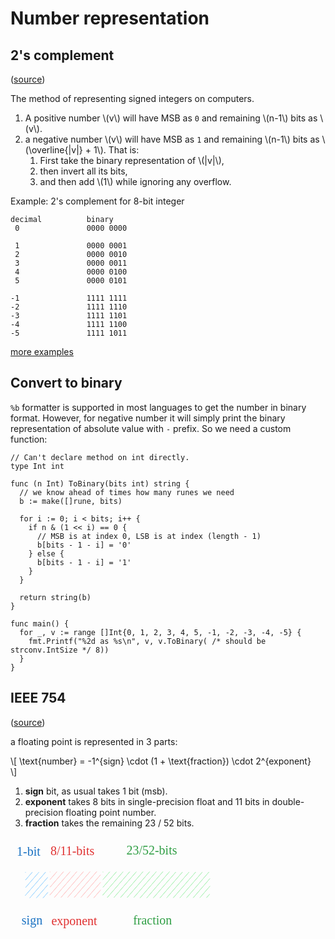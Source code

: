 # Number representation

## 2's complement

([source](https://www3.ntu.edu.sg/home/ehchua/programming/java/DataRepresentation.html))

The method of representing signed integers on computers.

1. A positive number \\(v\\) will have MSB as `0` and remaining \\(n-1\\) bits as \\(v\\).
2. a negative number \\(v\\) will have MSB as `1` and remaining \\(n-1\\) bits as \\(\overline{|v|} + 1\\). That is:
    1. First take the binary representation of \\(|v|\\),
    2. then invert all its bits,
    3. and then add \\(1\\) while ignoring any overflow.


Example: 2's complement for 8-bit integer
```
decimal          binary
 0               0000 0000

 1               0000 0001
 2               0000 0010
 3               0000 0011
 4               0000 0100
 5               0000 0101

-1               1111 1111
-2               1111 1110
-3               1111 1101
-4               1111 1100
-5               1111 1011        
```

[more examples](https://chatgpt.com/share/c452f58a-8eb9-42ab-bcbe-7576739b1ca3)

## Convert to binary

`%b` formatter is supported in most languages to get the number in binary format. However, for negative number it will simply print the binary representation of absolute value with `-` prefix. So we need a custom function:

```golang linenums="1"
// Can't declare method on int directly.
type Int int

func (n Int) ToBinary(bits int) string {
  // we know ahead of times how many runes we need
  b := make([]rune, bits)

  for i := 0; i < bits; i++ {
    if n & (1 << i) == 0 {
      // MSB is at index 0, LSB is at index (length - 1)
      b[bits - 1 - i] = '0'
    } else {
      b[bits - 1 - i] = '1'
    }
  }

  return string(b)
}

func main() {
  for _, v := range []Int{0, 1, 2, 3, 4, 5, -1, -2, -3, -4, -5} {
	fmt.Printf("%2d as %s\n", v, v.ToBinary( /* should be strconv.IntSize */ 8))
  }
}
```

## IEEE 754 

([source](https://developer.mozilla.org/en-US/docs/Web/JavaScript/Reference/Global_Objects/Number#number_encoding))

a floating point is represented in 3 parts:

\\[
\text{number} = -1^{sign} \cdot (1 + \text{fraction}) \cdot 2^{exponent}    
\\]

1. **sign** bit, as usual takes 1 bit (msb).
2. **exponent** takes 8 bits in single-precision float and 11 bits in double-precision floating point number.
3. **fraction** takes the remaining 23 / 52 bits.

<svg version="1.1" xmlns="http://www.w3.org/2000/svg" viewBox="0 0 332.6583141371569 158.92105900826286" width="332.6583141371569" height="158.92105900826286">
  <g stroke-linecap="round" transform="translate(19.32494011371938 50.87939791338519) rotate(0 151.66668701171875 25.333328247070312)"><path d="M12.67 0 C70.33 0, 127.99 0, 290.67 0 M12.67 0 C92.91 0, 173.15 0, 290.67 0 M290.67 0 C299.11 0, 303.33 4.22, 303.33 12.67 M290.67 0 C299.11 0, 303.33 4.22, 303.33 12.67 M303.33 12.67 C303.33 22.79, 303.33 32.91, 303.33 38 M303.33 12.67 C303.33 18, 303.33 23.34, 303.33 38 M303.33 38 C303.33 46.44, 299.11 50.67, 290.67 50.67 M303.33 38 C303.33 46.44, 299.11 50.67, 290.67 50.67 M290.67 50.67 C210.6 50.67, 130.54 50.67, 12.67 50.67 M290.67 50.67 C204.17 50.67, 117.68 50.67, 12.67 50.67 M12.67 50.67 C4.22 50.67, 0 46.44, 0 38 M12.67 50.67 C4.22 50.67, 0 46.44, 0 38 M0 38 C0 29.59, 0 21.18, 0 12.67 M0 38 C0 32.89, 0 27.78, 0 12.67 M0 12.67 C0 4.22, 4.22 0, 12.67 0 M0 12.67 C0 4.22, 4.22 0, 12.67 0" stroke="var(--md-code-fg-color)" stroke-width="2" fill="none"></path></g><g stroke-linecap="round"><g transform="translate(61.01440851794092 51.74177768873682) rotate(0 0.05170107645471944 24.052989822960626)"><path d="M0 0 C0.02 8.02, 0.09 40.09, 0.1 48.11 M0 0 C0.02 8.02, 0.09 40.09, 0.1 48.11" stroke="var(--md-code-fg-color)" stroke-width="2" fill="none"></path></g></g><mask></mask><g stroke-linecap="round"><g transform="translate(145.78383488061962 52.12781751366114) rotate(0 0.05170107645471944 24.052989822960626)"><path d="M0 0 C0.02 8.02, 0.09 40.09, 0.1 48.11 M0 0 C0.02 8.02, 0.09 40.09, 0.1 48.11" stroke="var(--md-code-fg-color)" stroke-width="2" fill="none"></path></g></g><mask></mask><g stroke-linecap="round" transform="translate(23.959708244265357 56.65770521248197) rotate(0 17.517836009360877 20.293275563210074)"><path d="M0 0 C0 0, 0 0, 0 0 M0 0 C0 0, 0 0, 0 0 M0.13 12.04 C3.35 8.34, 6.57 4.64, 10.63 -0.03 M0.13 12.04 C3.34 8.35, 6.55 4.66, 10.63 -0.03 M0.27 24.08 C8.12 15.05, 15.98 6.01, 21.26 -0.07 M0.27 24.08 C8.33 14.8, 16.4 5.53, 21.26 -0.07 M-0.26 36.88 C7.97 27.42, 16.19 17.95, 31.89 -0.1 M-0.26 36.88 C7.17 28.34, 14.59 19.8, 31.89 -0.1 M7.09 40.62 C17.74 28.37, 28.38 16.13, 35.3 8.16 M7.09 40.62 C13.61 33.11, 20.14 25.61, 35.3 8.16 M17.72 40.58 C21.33 36.43, 24.95 32.27, 35.44 20.2 M17.72 40.58 C21.61 36.11, 25.5 31.64, 35.44 20.2 M28.35 40.55 C30.07 38.57, 31.78 36.6, 35.57 32.25 M28.35 40.55 C30.75 37.79, 33.15 35.02, 35.57 32.25" stroke="#a5d8ff" stroke-width="1" fill="none"></path><path d="M0 0 C8.85 0, 17.69 0, 35.04 0 M0 0 C10.85 0, 21.69 0, 35.04 0 M35.04 0 C35.04 9.19, 35.04 18.39, 35.04 40.59 M35.04 0 C35.04 12.94, 35.04 25.88, 35.04 40.59 M35.04 40.59 C21.32 40.59, 7.61 40.59, 0 40.59 M35.04 40.59 C26.26 40.59, 17.49 40.59, 0 40.59 M0 40.59 C0 31.36, 0 22.13, 0 0 M0 40.59 C0 26.8, 0 13.01, 0 0" fill="none"></path></g><g stroke-linecap="round" transform="translate(63.26175707226082 55.904580054179405) rotate(0 39.97841972204347 20.293275563210074)"><path d="M0 0 C0 0, 0 0, 0 0 M0 0 C0 0, 0 0, 0 0 M0.13 12.04 C3.41 8.27, 6.68 4.51, 10.63 -0.03 M0.13 12.04 C4.32 7.23, 8.5 2.41, 10.63 -0.03 M0.27 24.08 C6.45 16.97, 12.63 9.86, 21.26 -0.07 M0.27 24.08 C8.31 14.83, 16.36 5.57, 21.26 -0.07 M-0.26 36.88 C6.23 29.42, 12.72 21.96, 31.89 -0.1 M-0.26 36.88 C9.65 25.48, 19.55 14.09, 31.89 -0.1 M7.09 40.62 C15.08 31.43, 23.07 22.24, 42.52 -0.14 M7.09 40.62 C14.75 31.8, 22.42 22.99, 42.52 -0.14 M17.72 40.58 C31 25.3, 44.29 10.03, 53.15 -0.17 M17.72 40.58 C30.9 25.42, 44.08 10.27, 53.15 -0.17 M28.35 40.55 C41.61 25.3, 54.86 10.06, 63.78 -0.21 M28.35 40.55 C35.92 31.84, 43.49 23.14, 63.78 -0.21 M38.98 40.51 C48.15 29.97, 57.32 19.42, 74.41 -0.24 M38.98 40.51 C46.32 32.07, 53.66 23.63, 74.41 -0.24 M49.61 40.48 C58.03 30.79, 66.45 21.11, 80.45 5.01 M49.61 40.48 C61.92 26.32, 74.23 12.17, 80.45 5.01 M59.59 41.2 C65.18 34.76, 70.78 28.32, 80.58 17.05 M59.59 41.2 C65.25 34.69, 70.91 28.18, 80.58 17.05 M70.22 41.16 C74.32 36.44, 78.43 31.72, 80.71 29.09 M70.22 41.16 C73.22 37.71, 76.22 34.26, 80.71 29.09" stroke="#ffc9c9" stroke-width="1" fill="none"></path><path d="M0 0 C17.42 0, 34.85 0, 79.96 0 M0 0 C21.39 0, 42.78 0, 79.96 0 M79.96 0 C79.96 8.25, 79.96 16.49, 79.96 40.59 M79.96 0 C79.96 15.09, 79.96 30.18, 79.96 40.59 M79.96 40.59 C61.28 40.59, 42.6 40.59, 0 40.59 M79.96 40.59 C51.17 40.59, 22.38 40.59, 0 40.59 M0 40.59 C0 25.8, 0 11.01, 0 0 M0 40.59 C0 25.72, 0 10.86, 0 0" fill="none"></path></g><g stroke-linecap="round" transform="translate(147.9442437749164 56.05635929606541) rotate(0 85.27899356979799 20.293275563210074)"><path d="M0 0 C0 0, 0 0, 0 0 M0 0 C0 0, 0 0, 0 0 M0.13 12.04 C2.84 8.93, 5.54 5.82, 10.63 -0.03 M0.13 12.04 C2.32 9.52, 4.51 7, 10.63 -0.03 M0.27 24.08 C4.65 19.04, 9.03 13.99, 21.26 -0.07 M0.27 24.08 C6.43 17, 12.58 9.91, 21.26 -0.07 M-0.26 36.88 C8.24 27.1, 16.74 17.33, 31.89 -0.1 M-0.26 36.88 C9.85 25.25, 19.96 13.62, 31.89 -0.1 M7.09 40.62 C20.39 25.32, 33.69 10.02, 42.52 -0.14 M7.09 40.62 C20.27 25.45, 33.45 10.29, 42.52 -0.14 M17.72 40.58 C24.87 32.37, 32.01 24.15, 53.15 -0.17 M17.72 40.58 C26.48 30.51, 35.23 20.44, 53.15 -0.17 M28.35 40.55 C39.28 27.98, 50.2 15.41, 63.78 -0.21 M28.35 40.55 C37.35 30.19, 46.36 19.84, 63.78 -0.21 M38.98 40.51 C48.3 29.79, 57.62 19.07, 74.41 -0.24 M38.98 40.51 C52.96 24.44, 66.93 8.36, 74.41 -0.24 M49.61 40.48 C57.84 31.02, 66.06 21.55, 85.04 -0.28 M49.61 40.48 C57.04 31.94, 64.46 23.4, 85.04 -0.28 M59.59 41.2 C69.63 29.65, 79.67 18.09, 95.67 -0.31 M59.59 41.2 C71.63 27.35, 83.66 13.5, 95.67 -0.31 M70.22 41.16 C83.09 26.35, 95.97 11.54, 106.3 -0.34 M70.22 41.16 C82.75 26.75, 95.28 12.33, 106.3 -0.34 M80.85 41.13 C88.39 32.45, 95.94 23.77, 116.27 0.38 M80.85 41.13 C92.56 27.66, 104.27 14.19, 116.27 0.38 M91.48 41.1 C104.89 25.67, 118.3 10.25, 126.91 0.34 M91.48 41.1 C102.66 28.23, 113.84 15.37, 126.91 0.34 M102.11 41.06 C111.62 30.11, 121.14 19.17, 137.54 0.31 M102.11 41.06 C110.62 31.27, 119.14 21.47, 137.54 0.31 M112.74 41.03 C126.17 25.58, 139.6 10.13, 148.17 0.27 M112.74 41.03 C119.87 32.82, 127.01 24.61, 148.17 0.27 M123.37 40.99 C136.93 25.39, 150.48 9.8, 158.8 0.24 M123.37 40.99 C130.71 32.55, 138.05 24.1, 158.8 0.24 M134 40.96 C145.57 27.65, 157.14 14.34, 169.43 0.2 M134 40.96 C142.18 31.54, 150.37 22.12, 169.43 0.2 M144.63 40.92 C153.25 31, 161.88 21.08, 170.87 10.73 M144.63 40.92 C154.19 29.92, 163.75 18.92, 170.87 10.73 M155.26 40.89 C161.16 34.1, 167.06 27.31, 171 22.78 M155.26 40.89 C159.5 36, 163.75 31.12, 171 22.78 M165.89 40.85 C166.88 39.71, 167.87 38.57, 170.48 35.57 M165.89 40.85 C167.42 39.09, 168.96 37.32, 170.48 35.57" stroke="#b2f2bb" stroke-width="1" fill="none"></path><path d="M0 0 C60.69 0, 121.37 0, 170.56 0 M0 0 C45.1 0, 90.2 0, 170.56 0 M170.56 0 C170.56 9.74, 170.56 19.47, 170.56 40.59 M170.56 0 C170.56 11.01, 170.56 22.01, 170.56 40.59 M170.56 40.59 C135.01 40.59, 99.46 40.59, 0 40.59 M170.56 40.59 C125.89 40.59, 81.23 40.59, 0 40.59 M0 40.59 C0 27.46, 0 14.34, 0 0 M0 40.59 C0 31.22, 0 21.85, 0 0" fill="none"></path></g><g transform="translate(17.832506144533454 122.55878808741497) rotate(0 17.29998016357422 12.5)"><text x="0" y="17.52" font-family="Virgil, Segoe UI Emoji" font-size="20px" fill="#1971c2" text-anchor="start" style="white-space: pre;" direction="ltr" dominant-baseline="alphabetic">sign</text></g><g transform="translate(65.37928854777681 123.92105900826286) rotate(0 42.01995849609372 12.5)"><text x="0" y="17.52" font-family="Virgil, Segoe UI Emoji" font-size="20px" fill="#e03131" text-anchor="start" style="white-space: pre;" direction="ltr" dominant-baseline="alphabetic">exponent</text></g><g transform="translate(196.1383093825894 122.46796659484826) rotate(0 38.89996337890625 12.5)"><text x="0" y="17.52" font-family="Virgil, Segoe UI Emoji" font-size="20px" fill="#2f9e44" text-anchor="start" style="white-space: pre;" direction="ltr" dominant-baseline="alphabetic">fraction</text></g><g transform="translate(10 12.615534416235931) rotate(0 19.739974975585938 12.5)"><text x="0" y="17.52" font-family="Virgil, Segoe UI Emoji" font-size="20px" fill="#1971c2" text-anchor="start" style="white-space: pre;" direction="ltr" dominant-baseline="alphabetic">1-bit</text></g><g transform="translate(63.90849615737909 11.743676307527949) rotate(0 40.52996063232419 12.5)"><text x="0" y="17.52" font-family="Virgil, Segoe UI Emoji" font-size="20px" fill="#e03131" text-anchor="start" style="white-space: pre;" direction="ltr" dominant-baseline="alphabetic">8/11-bits</text></g><g transform="translate(185.4224533639993 10) rotate(0 54.68994903564453 12.5)"><text x="0" y="17.52" font-family="Virgil, Segoe UI Emoji" font-size="20px" fill="#2f9e44" text-anchor="start" style="white-space: pre;" direction="ltr" dominant-baseline="alphabetic">23/52-bits</text></g></svg>